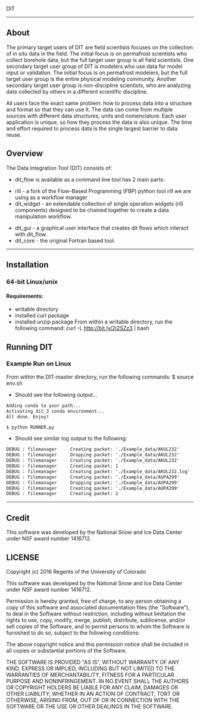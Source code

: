 DIT
___

## About

The primary target users of DIT are field scientists focuses on the collection of in situ data in the field.  The initial focus is on permafrost scientists who collect borehole data, but the full target user group is all field scientists.  One secondary target user group of DIT is modelers who use data for model input or validation.  The initial focus is on permafrost modelers, but the full target user group is the entire physical modeling community.  Another secondary target user group is non-discipline scientists, who are analyzing data collected by others in a different scientific discipline.

All users face the exact same problem: how to process data into a structure and format so that they can use it.  The data can come from multiple sources with different data structures, units and nomenclature.  Each user application is unique, so how they process the data is also unique.  The time and effort required to process data is the single largest barrier to data reuse.

## Overview

The Data Integration Tool (DIT) consists of:

*   dit_flow is available as a command line tool has 2 main parts:
   + rill - a fork of the Flow-Based Programming (FBP) python tool rill we are using as a workflow manager
   + dit_widget - an extendable collection of single operation widgets (rill components) designed to be chained together to create a data manipulation workflow.
* dit_gui - a graphical user interface that creates dit flows which interact with dit_flow.
* dit_core - the original Fortran based tool.

___
## Installation
### 64-bit Linux/unix
#### Requirements:
* writable directory
* installed curl package
* installed unzip package
From within a writable directory, run the following command:
curl -L http://bit.ly/2j2SZz3 | bash

## Running DIT
### Example Run on Linux
From within the DIT-master directory, run the following commands:
    $ source env.sh
* Should see the following output...
``` html
Adding conda to your path...
Activating dit_3 conda environment...
All done. Enjoy!
```

    $ python RUNNER.py
* Should see similar log output to the following:
``` html
DEBUG : filemanager     Creating packet: './Example_data/AKUL232'
DEBUG : filemanager     Dropping packet: './Example_data/AKUL232'
DEBUG : filemanager     Creating packet: './Example_data/AKUL232'
DEBUG : filemanager     Creating packet: 1
DEBUG : filemanager     Creating packet: './Example_data/AKUL232.log'
DEBUG : filemanager     Creating packet: './Example_data/AUPA299'
DEBUG : filemanager     Dropping packet: './Example_data/AUPA299'
DEBUG : filemanager     Creating packet: './Example_data/AUPA299'
DEBUG : filemanager     Creating packet: 2
```

___
## Credit

This software was developed by the National Snow and Ice Data Center under NSF award number 1416712.

## LICENSE

Copyright (c) 2016 Regents of the University of Colorado

This software was developed by the National Snow and Ice Data Center under NSF award number 1416712.

Permission is hereby granted, free of charge, to any person obtaining a copy of this
software and associated documentation files (the "Software"), to deal in the Software
without restriction, including without limitation the rights to use, copy, modify, merge,
publish, distribute, sublicense, and/or sell copies of the Software, and to permit persons
to whom the Software is furnished to do so, subject to the following conditions:

The above copyright notice and this permission notice shall be included in all copies or
substantial portions of the Software.

THE SOFTWARE IS PROVIDED "AS IS", WITHOUT WARRANTY OF ANY KIND,
EXPRESS OR IMPLIED, INCLUDING BUT NOT LIMITED TO THE WARRANTIES OF
MERCHANTABILITY, FITNESS FOR A PARTICULAR PURPOSE AND
NONINFRINGEMENT. IN NO EVENT SHALL THE AUTHORS OR COPYRIGHT
HOLDERS BE LIABLE FOR ANY CLAIM, DAMAGES OR OTHER LIABILITY,
WHETHER IN AN ACTION OF CONTRACT, TORT OR OTHERWISE, ARISING
FROM, OUT OF OR IN CONNECTION WITH THE SOFTWARE OR THE USE OR
OTHER DEALINGS IN THE SOFTWARE.


